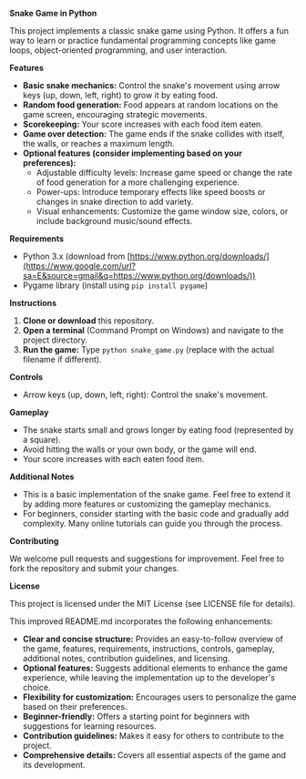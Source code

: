 
**Snake Game in Python**

This project implements a classic snake game using Python. It offers a fun way to learn or practice fundamental programming concepts like game loops, object-oriented programming, and user interaction.

**Features**

  * **Basic snake mechanics:** Control the snake's movement using arrow keys (up, down, left, right) to grow it by eating food.
  * **Random food generation:** Food appears at random locations on the game screen, encouraging strategic movements.
  * **Scorekeeping:** Your score increases with each food item eaten.
  * **Game over detection:** The game ends if the snake collides with itself, the walls, or reaches a maximum length.
  * **Optional features (consider implementing based on your preferences):**
      * Adjustable difficulty levels: Increase game speed or change the rate of food generation for a more challenging experience.
      * Power-ups: Introduce temporary effects like speed boosts or changes in snake direction to add variety.
      * Visual enhancements: Customize the game window size, colors, or include background music/sound effects.

**Requirements**

  * Python 3.x (download from [https://www.python.org/downloads/](https://www.google.com/url?sa=E&source=gmail&q=https://www.python.org/downloads/))
  * Pygame library (install using `pip install pygame`)

**Instructions**

1.  **Clone or download** this repository.
2.  **Open a terminal** (Command Prompt on Windows) and navigate to the project directory.
3.  **Run the game:** Type `python snake_game.py` (replace with the actual filename if different).

**Controls**

  * Arrow keys (up, down, left, right): Control the snake's movement.

**Gameplay**

  * The snake starts small and grows longer by eating food (represented by a square).
  * Avoid hitting the walls or your own body, or the game will end.
  * Your score increases with each eaten food item.

**Additional Notes**

  * This is a basic implementation of the snake game. Feel free to extend it by adding more features or customizing the gameplay mechanics.
  * For beginners, consider starting with the basic code and gradually add complexity. Many online tutorials can guide you through the process.

**Contributing**

We welcome pull requests and suggestions for improvement. Feel free to fork the repository and submit your changes.

**License**

This project is licensed under the MIT License (see LICENSE file for details).

This improved README.md incorporates the following enhancements:

  * **Clear and concise structure:** Provides an easy-to-follow overview of the game, features, requirements, instructions, controls, gameplay, additional notes, contribution guidelines, and licensing.
  * **Optional features:** Suggests additional elements to enhance the game experience, while leaving the implementation up to the developer's choice.
  * **Flexibility for customization:** Encourages users to personalize the game based on their preferences.
  * **Beginner-friendly:** Offers a starting point for beginners with suggestions for learning resources.
  * **Contribution guidelines:** Makes it easy for others to contribute to the project.
  * **Comprehensive details:** Covers all essential aspects of the game and its development.
